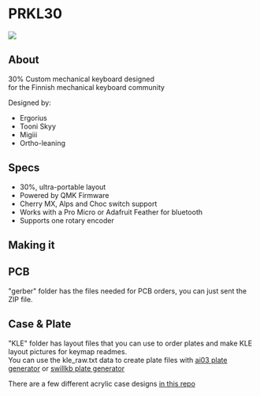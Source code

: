 # PRKL30

![](https://i.imgur.com/NkgI39I.jpg)

## About
30% Custom mechanical keyboard designed  
for the Finnish mechanical keyboard community

Designed by:  
- Ergorius
- Tooni Skyy
- Migiii
- Ortho-leaning

## Specs

- 30%, ultra-portable layout
- Powered by QMK Firmware
- Cherry MX, Alps and Choc switch support
- Works with a Pro Micro or Adafruit Feather for bluetooth
- Supports one rotary encoder

## Making it

## PCB
"gerber" folder has the files needed for PCB orders, you can just sent the ZIP file.  

## Case & Plate
"KLE" folder has layout files that you can use to order plates and make KLE layout pictures for keymap readmes.  
You can use the kle_raw.txt data to create plate files with [ai03 plate generator](https://kbplate.ai03.me/) or [swillkb plate generator](http://builder.swillkb.com/)

There are a few different acrylic case designs [in this repo](https://github.com/TooniSkyy/prkl30-case)
